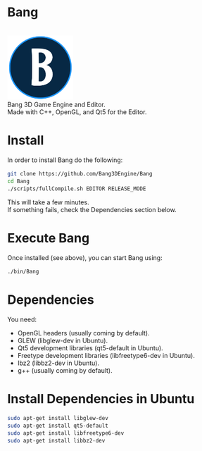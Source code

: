 # Bang
<br/>
<img src="/EngineAssets/BangLogo.png" width="150">
<br/>
Bang 3D Game Engine and Editor. <br/>
Made with C++, OpenGL, and Qt5 for the Editor.

# Install
In order to install Bang do the following:
``` Bash
git clone https://github.com/Bang3DEngine/Bang
cd Bang
./scripts/fullCompile.sh EDITOR RELEASE_MODE
```
This will take a few minutes. <br/>
If something fails, check the Dependencies section below.

# Execute Bang
Once installed (see above), you can start Bang using:
```Bash
./bin/Bang
```

# Dependencies
You need:
  - OpenGL headers (usually coming by default).
  - GLEW (libglew-dev in Ubuntu).
  - Qt5 development libraries (qt5-default in Ubuntu).
  - Freetype development libraries (libfreetype6-dev in Ubuntu).
  - lbz2 (libbz2-dev in Ubuntu).
  - g++ (usually coming by default).

# Install Dependencies in Ubuntu
``` Bash
sudo apt-get install libglew-dev
sudo apt-get install qt5-default
sudo apt-get install libfreetype6-dev
sudo apt-get install libbz2-dev
```
